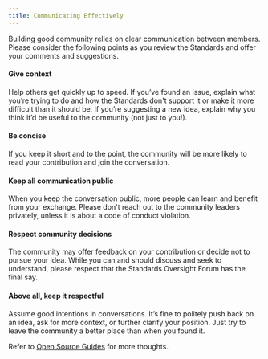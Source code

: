 ```yaml
---
title: Communicating Effectively
---
```




Building good community relies on clear communication between  members.  Please consider the following points as you review the Standards and offer your comments and suggestions.

#### Give context

Help others get quickly up to speed. If you’ve found an issue, explain what you’re trying to do and how the Standards don't support it or make it more difficult than it should be. If you’re suggesting a new idea, explain why you think it’d be useful to the community (not just to you!).

#### Be concise

If you keep it short and to the point, the community will be more likely to read your contribution and join the conversation.

#### Keep all communication public

When you keep the conversation public, more people can learn and benefit from your exchange. Please don't reach out to the community leaders privately, unless it is about a code of conduct violation.

#### Respect community decisions

The community may offer feedback on your contribution or decide not to pursue your idea. While you can and should discuss and seek to understand, please respect that the Standards Oversight Forum has the final say.

#### Above all, keep it respectful

Assume good intentions in conversations. It’s fine to politely push back on an idea, ask for more context, or further clarify your position. Just try to leave the community a better place than when you found it.

Refer to [Open Source Guides](https://opensource.guide/how-to-contribute/#how-to-submit-a-contribution) for more thoughts.
